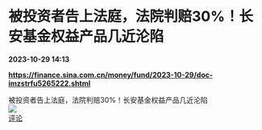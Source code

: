 # 被投资者告上法庭，法院判赔30%！长安基金权益产品几近沦陷

**2023-10-29 14:13**

**https://finance.sina.com.cn/money/fund/2023-10-29/doc-imzstrfu5265222.shtml**

被投资者告上法庭，法院判赔30%！长安基金权益产品几近沦陷  
![](https://img3.chouti.com/CHOUTI_231029_097DB444AE90494099CE2AC7F3BC5391.jpg)  
[评论](https://m.chouti.com/link/40439175)